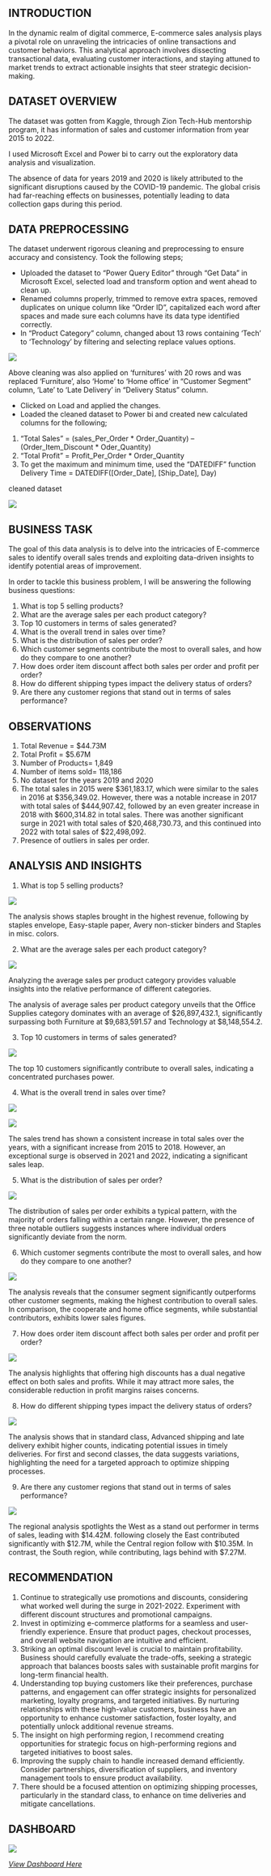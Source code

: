 ## INTRODUCTION
In the dynamic realm of digital commerce, E-commerce sales analysis plays a pivotal role on unraveling the intricacies of online transactions and customer behaviors. This analytical approach involves dissecting transactional data, evaluating customer interactions, and staying attuned to market trends to extract actionable insights that steer strategic decision-making.

## DATASET OVERVIEW
The dataset was gotten from Kaggle, through Zion Tech-Hub mentorship program, it has information of sales and customer information from year 2015 to 2022.

I used Microsoft Excel and Power bi to carry out the exploratory data analysis and visualization.

The absence of data for years 2019 and 2020 is likely attributed to the significant disruptions caused by the COVID-19 pandemic. The global crisis had far-reaching effects on businesses, potentially leading to data collection gaps during this period.

## DATA PREPROCESSING
The dataset underwent rigorous cleaning and preprocessing to ensure accuracy and consistency. Took the following steps;

- Uploaded the dataset to “Power Query Editor” through “Get Data” in Microsoft Excel, selected load and transform option and went ahead to clean up.
- Renamed columns properly, trimmed to remove extra spaces, removed duplicates on unique column like “Order ID”, capitalized each word after spaces and made sure each columns have its data type identified correctly.
- In “Product Category” column, changed about 13 rows containing ‘Tech’ to ‘Technology’ by filtering and selecting replace values options.

![](category_clean.PNG)

 Above cleaning was also applied on ‘furnitures’ with 20 rows and was replaced ‘Furniture’, also ‘Home’ to ‘Home office’ in “Customer Segment” column, ‘Late’ to ‘Late Delivery’ in “Delivery Status” column.
-	Clicked on Load and applied the changes.
-	Loaded the cleaned dataset to Power bi and created new calculated columns for the following;
1.	“Total Sales” = (sales_Per_Order * Order_Quantity) – (Order_Item_Discount * Oder_Quantity)
2.	“Total Profit” = Profit_Per_Order * Order_Quantity
3.	To get the maximum and minimum time, used the “DATEDIFF” function
Delivery Time = DATEDIFF([Order_Date], [Ship_Date], Day)

cleaned dataset

![](Cleaned_dataset.PNG)

## BUSINESS TASK
The goal of this data analysis is to delve into the intricacies of E-commerce sales to identify overall sales trends and exploiting data-driven insights to identify potential areas of improvement.

In order to tackle this business problem, I will be answering the following business questions:
1.	What is top 5 selling products?
2.	What are the average sales per each product category?
3.	Top 10 customers in terms of sales generated?
4.	What is the overall trend in sales over time?
5.	What is the distribution of sales per order?
6.	Which customer segments contribute the most to overall sales, and how do they compare to one another?
7.	How does order item discount affect both sales per order and profit per order?
8.	How do different shipping types impact the delivery status of orders?
9.	Are there any customer regions that stand out in terms of sales performance?
    
## OBSERVATIONS
1.	Total Revenue = $44.73M
2.	Total Profit = $5.67M
3.	Number of Products= 1,849
4.	Number of items sold= 118,186
5.	No dataset for the years 2019 and 2020
6.	The total sales in 2015 were $361,183.17, which were similar to the sales in 2016 at $356,349.02. However, there was a notable increase in 2017 with total sales of $444,907.42, followed by an even greater increase in 2018 with $600,314.82 in total sales. There was another significant surge in 2021 with total sales of $20,468,730.73, and this continued into 2022 with total sales of $22,498,092.
7.	Presence of outliers in sales per order.

## ANALYSIS AND INSIGHTS
1. What is top 5 selling products?

![](Top5_Products.PNG)
   
The analysis shows staples brought in the highest revenue, following by staples envelope, Easy-staple paper, Avery non-sticker binders and Staples in misc. colors.


2. What are the average sales per each product category?

![](Average_sales.PNG)
   
Analyzing the average sales per product category provides valuable insights into the relative performance of different categories. 

The analysis of average sales per product category unveils that the Office Supplies category dominates with an average of $26,897,432.1, significantly surpassing both Furniture at $9,683,591.57 and Technology at $8,148,554.2.

3.	Top 10 customers in terms of sales generated?

![](Top_customers.PNG)
   
The top 10 customers significantly contribute to overall sales, indicating a concentrated purchases power.

4.	What is the overall trend in sales over time?

![](Monthly_salestrend.PNG)

![](Yearly_Salestrend.PNG)
   
The sales trend has shown a consistent increase in total sales over the years, with a significant increase from 2015 to 2018. However, an exceptional surge is observed in 2021 and 2022, indicating a significant sales leap.

5.	What is the distribution of sales per order?

![](Dist_Of_PerOrder.PNG)
   
The distribution of sales per order exhibits a typical pattern, with the majority of orders falling within a certain range. However, the presence of three notable outliers suggests instances where individual orders significantly deviate from the norm.

6.	Which customer segments contribute the most to overall sales, and how do they compare to one another?

![](Customer_segment.PNG)
    
The analysis reveals that the consumer segment significantly outperforms other customer segments, making the highest contribution to overall sales. In comparison, the cooperate and home office segments, while substantial contributors, exhibits lower sales figures. 

7.	How does order item discount affect both sales per order and profit per order?

![](Effect_OF_Discount.PNG)
   
The analysis highlights that offering high discounts has a dual negative effect on both sales and profits. While it may attract more sales, the considerable reduction in profit margins raises concerns.

8.	How do different shipping types impact the delivery status of orders?

![](Impact_ofshiptype.PNG)
   
The analysis shows that in standard class, Advanced shipping and late delivery exhibit higher counts, indicating potential issues in timely deliveries. For first and second classes, the data suggests variations, highlighting the need for a targeted approach to optimize shipping processes.

9.	Are there any customer regions that stand out in terms of sales performance?

![](Regions.PNG)
    
The regional analysis spotlights the West as a stand out performer in terms of sales, leading with $14.42M. following closely the East contributed significantly with $12.7M, while the Central region follow with $10.35M. In contrast, the South region, while contributing, lags behind with $7.27M. 


## RECOMMENDATION
1.	Continue to strategically use promotions and discounts, considering what worked well during the surge in 2021-2022. Experiment with different discount structures and promotional campaigns.
2.	Invest in optimizing e-commerce platforms for a seamless and user-friendly experience. Ensure that product pages, checkout processes, and overall website navigation are intuitive and efficient.
3.	Striking an optimal discount level is crucial to maintain profitability. Business should carefully evaluate the trade-offs, seeking a strategic approach that balances boosts sales with sustainable profit margins for long-term financial health.
4.	Understanding top buying customers like their preferences, purchase patterns, and engagement can offer strategic insights for personalized marketing, loyalty programs, and targeted initiatives.
 By nurturing relationships with these high-value customers, business have an opportunity to enhance customer satisfaction, foster loyalty, and potentially unlock additional revenue streams.
6.	The insight on high performing region, I recommend creating opportunities for strategic focus on high-performing regions and targeted initiatives to boost sales.
7.	Improving the supply chain to handle increased demand efficiently. Consider partnerships, diversification of suppliers, and inventory management tools to ensure product availability.
8.	There should be a focused attention on optimizing shipping processes, particularly in the standard class, to enhance on time deliveries and mitigate cancellations.


## DASHBOARD
![](Page1.PNG)

*[View Dashboard Here](https://app.powerbi.com/view?r=eyJrIjoiOTFmMzZiNGQtNWI3Yi00NzNiLWJiZWEtZjcxM2JjOWQ3OGYwIiwidCI6ImRmODY3OWNkLWE4MGUtNDVkOC05OWFjLWM4M2VkN2ZmOTVhMCJ9)*

